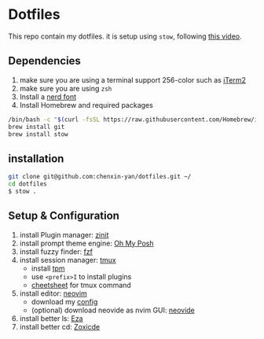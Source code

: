 # Dotfiles

This repo contain my dotfiles. it is setup using `stow`, following [this video](https://www.youtube.com/watch?v=y6XCebnB9gs).

## Dependencies

1. make sure you are using a terminal support 256-color such as [iTerm2](https://iterm2.com/index.html)
2. make sure you are using `zsh`
3. Install a [nerd font](https://www.nerdfonts.com)
4. Install Homebrew and required packages

```zsh
/bin/bash -c "$(curl -fsSL https://raw.githubusercontent.com/Homebrew/install/HEAD/install.sh)"
brew install git
brew install stow
```

## installation

```zsh
git clone git@github.com:chenxin-yan/dotfiles.git ~/
cd dotfiles
$ stow .
```

## Setup & Configuration

1. install Plugin manager: [zinit](https://github.com/zdharma-continuum/zinit)
2. install prompt theme engine: [Oh My Posh](https://ohmyposh.dev/docs/installation/macos)
3. install fuzzy finder: [fzf](https://github.com/junegunn/fzf)
4. install session manager: [tmux](https://github.com/tmux/tmux)
   - install [tpm](https://github.com/tmux-plugins/tpm)
   - use `<prefix>I` to install plugins
   - [cheetsheet](https://tmuxcheatsheet.com) for tmux command
5. install editor: [neovim](https://neovim.io)
   - download my [config](https://github.com/chenxin-yan/nvim)
   - (optional) download neovide as nvim GUI: [neovide](https://neovide.dev)
6. install better ls: [Eza](https://github.com/eza-community/eza/blob/main/INSTALL.md)
7. install better cd: [Zoxicde](https://github.com/ajeetdsouza/zoxide)
